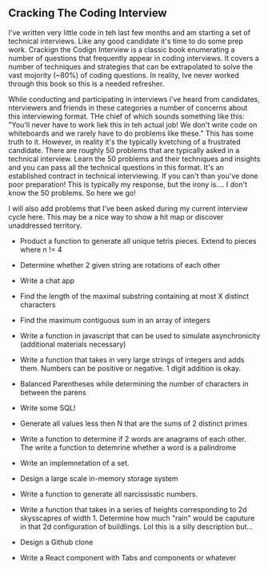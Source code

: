 Cracking The Coding Interview
---

I've written very little code in teh last few months and am starting a set of technical interviews. Like any good
candidate it's time to do some prep work.  Crackign the Codign Interview is a classic book enumerating a number of
questions that frequently appear in coding interviews. It covers a number of techniques and strategies that can be
extrapolated to solve the vast mojority (~80%) of coding questions. In reality, Ive never worked through this book so
this is a needed refresher.

While conducting and participating in interviews i've heard from candidates, nterviewers and friends in these categories
a number of concerns about this interviewing format. THe chief of which sounds something like this: "You'll never have
to work liek this in teh actual job! We don't write code on whiteboards and we rarely have to do problems like these."
This has some truth to it. However, in reality it's the typically kvetching of a frustrated candidate. There are roughly
50 problems that are typically asked in a technical interview. Learn the 50 problems and their techniques and insights
and you can pass all the technical questions in this format. It's an established contract in technical interviewing. If
you can't than you've done poor preparation! This is typically my response, but the irony is.... I don't know the 50
problems.  So here we go!

I will also add problems that I've been asked during my current interview cycle here. This may be a nice way to show a hit map or discover unaddressed
territory.

* Product a function to generate all unique tetris pieces. Extend to pieces where n != 4
* Determine whether 2 given string are rotations of each other
* Write a chat app
* Find the length of the maximal substring containing at most X distinct characters

* Find the maximum contiguous sum in an array of integers

* Write a function in javascript that can be used to simulate asynchronicity (additional materials necessary)

* Write a function that takes in very large strings of integers and adds them. Numbers can be positive or negative. 1  digit addition is okay.

* Balanced Parentheses while determining the number of characters in between the parens
* Write some SQL!

* Generate all values less then N that are the sums of 2 distinct primes

* Write a function to determine if 2 words are anagrams of each other. The write a function to detemrine whether a word is a palindrome

* Write an implemnetation of a set. 
* Design a large scale in-memory storage system

* Write a function to generate all narcississtic numbers.

* Write a function that takes in a series of heights corresponding to 2d skysscapres of width 1. Determine how much
  "rain" would be caputure in that 2d configuration of buildlings. Lol this is a silly description but...
* Design a Github clone
* Write a React component with Tabs and components or whatever




